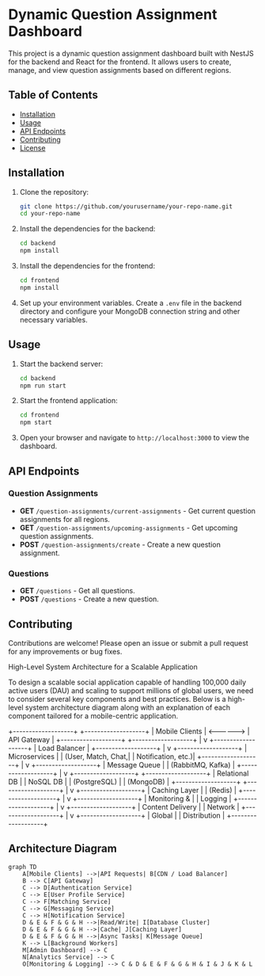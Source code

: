 # Dynamic Question Assignment Dashboard

This project is a dynamic question assignment dashboard built with NestJS for the backend and React for the frontend. It allows users to create, manage, and view question assignments based on different regions.

## Table of Contents

- [Installation](#installation)
- [Usage](#usage)
- [API Endpoints](#api-endpoints)
- [Contributing](#contributing)
- [License](#license)

## Installation

1. Clone the repository:
   ```bash
   git clone https://github.com/yourusername/your-repo-name.git
   cd your-repo-name
   ```

2. Install the dependencies for the backend:
   ```bash
   cd backend
   npm install
   ```

3. Install the dependencies for the frontend:
   ```bash
   cd frontend
   npm install
   ```

4. Set up your environment variables. Create a `.env` file in the backend directory and configure your MongoDB connection string and other necessary variables.

## Usage

1. Start the backend server:
   ```bash
   cd backend
   npm run start
   ```

2. Start the frontend application:
   ```bash
   cd frontend
   npm start
   ```

3. Open your browser and navigate to `http://localhost:3000` to view the dashboard.

## API Endpoints

### Question Assignments

- **GET** `/question-assignments/current-assignments` - Get current question assignments for all regions.
- **GET** `/question-assignments/upcoming-assignments` - Get upcoming question assignments.
- **POST** `/question-assignments/create` - Create a new question assignment.

### Questions

- **GET** `/questions` - Get all questions.
- **POST** `/questions` - Create a new question.

## Contributing

Contributions are welcome! Please open an issue or submit a pull request for any improvements or bug fixes.


High-Level System Architecture for a Scalable Application

To design a scalable social application capable of handling 100,000 daily active users (DAU) and scaling to support millions of global users, we need to consider several key components and best practices. Below is a high-level system architecture diagram along with an explanation of each component tailored for a mobile-centric application.

+-------------------+          +-------------------+
|   Mobile Clients   | <------> |   API Gateway     |
+-------------------+          +-------------------+
                                      |
                                      v
                             +-------------------+
                             |   Load Balancer   |
                             +-------------------+
                                      |
                                      v
                             +-------------------+
                             |   Microservices    |
                             | (User, Match, Chat,|
                             |  Notification, etc.)|
                             +-------------------+
                                      |
                                      v
                             +-------------------+
                             |   Message Queue    |
                             | (RabbitMQ, Kafka) |
                             +-------------------+
                                      |
                                      v
+-------------------+          +-------------------+
|   Relational DB   |          |   NoSQL DB        |
| (PostgreSQL)      |          | (MongoDB)         |
+-------------------+          +-------------------+
                                      |
                                      v
                             +-------------------+
                             |   Caching Layer    |
                             |      (Redis)      |
                             +-------------------+
                                      |
                                      v
                             +-------------------+
                             |   Monitoring &    |
                             |      Logging       |
                             +-------------------+
                                      |
                                      v
                             +-------------------+
                             |   Content Delivery |
                             |      Network       |
                             +-------------------+
                                      |
                                      v
                             +-------------------+
                             |   Global          |
                             |   Distribution    |
                             +-------------------+


## Architecture Diagram

```mermaid
graph TD
    A[Mobile Clients] -->|API Requests| B[CDN / Load Balancer]
    B --> C[API Gateway]
    C --> D[Authentication Service]
    C --> E[User Profile Service]
    C --> F[Matching Service]
    C --> G[Messaging Service]
    C --> H[Notification Service]
    D & E & F & G & H -->|Read/Write| I[Database Cluster]
    D & E & F & G & H -->|Cache| J[Caching Layer]
    D & E & F & G & H -->|Async Tasks| K[Message Queue]
    K --> L[Background Workers]
    M[Admin Dashboard] --> C
    N[Analytics Service] --> C
    O[Monitoring & Logging] --> C & D & E & F & G & H & I & J & K & L
